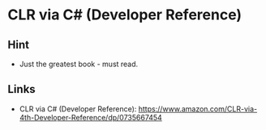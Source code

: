 # CLR via C# (Developer Reference)

## Hint

- Just the greatest book - must read.

## Links

- CLR via C# (Developer Reference): https://www.amazon.com/CLR-via-4th-Developer-Reference/dp/0735667454
